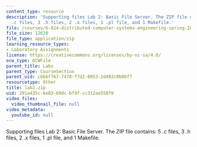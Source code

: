 ```yaml
---
content_type: resource
description: 'Supporting files Lab 2: Basic File Server. The ZIP file contains: 5
  .c files, 3 .h files, 2 .x files, 1 .pl file, and 1 Makefile.'
file: /courses/6-824-distributed-computer-systems-engineering-spring-2006/291a435c6e8360dcbf9fcc312ae558f8_lab2.zip
file_size: 12620
file_type: application/zip
learning_resource_types:
- Laboratory Assignments
license: https://creativecommons.org/licenses/by-nc-sa/4.0/
ocw_type: OCWFile
parent_title: Labs
parent_type: CourseSection
parent_uid: c6bbff67-7478-f7d2-6053-2d402c0b0bf7
resourcetype: Other
title: lab2.zip
uid: 291a435c-6e83-60dc-bf9f-cc312ae558f8
video_files:
  video_thumbnail_file: null
video_metadata:
  youtube_id: null
---
```

Supporting files Lab 2: Basic File Server. The ZIP file contains: 5 .c files, 3 .h files, 2 .x files, 1 .pl file, and 1 Makefile.